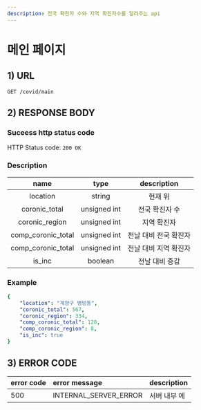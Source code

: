 ```yaml
---
description: 전국 확진자 수와 지역 확진자수를 알려주는 api
---
```


# 메인 페이지

## 1\) URL

```text
GET /covid/main
```

## 2\) RESPONSE BODY

### Suceess http status code

HTTP Status code: `200 OK`

### Description

| name | type | description |
| :---: | :---: | :---: |
| location | string | 현재 위 |
| coronic\_total | unsigned int | 전국 확진자 수 |
| coronic\_region | unsigned int | 지역 확진자 |
| comp\_coronic\_total | unsigned int | 전날 대비 전국 확진자 |
| comp\_coronic\_total | unsigned int | 전날 대비 지역 확진자 |
| is\_inc | boolean | 전날 대비 증감 |

### Example

```yaml
{
	"location": "계양구 병방동",
	"coronic_total": 567,
	"coronic_region": 334,
	"comp_coronic_total": 128,
	"comp_coronic_region": 8,
	"is_inc": true
}
```

## 3\) ERROR CODE

| error code | error message | description |
| :--- | :--- | :--- |
| 500 | INTERNAL\_SERVER\_ERROR | 서버 내부 에 |

